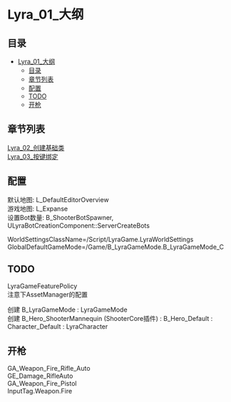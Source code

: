 # Lyra_01_大纲
## 目录
- [Lyra_01_大纲](#lyra_01_大纲)
    - [目录](#目录)
    - [章节列表](#章节列表)
    - [配置](#配置)
    - [TODO](#todo)
    - [开枪](#开枪)

## 章节列表
[Lyra_02_创建基础类](Lyra_02_创建基础类.md)  
[Lyra_03_按键绑定](Lyra_03_按键绑定.md)  

## 配置
默认地图: L_DefaultEditorOverview  
游戏地图: L_Expanse  
设置Bot数量: B_ShooterBotSpawner, ULyraBotCreationComponent::ServerCreateBots  

WorldSettingsClassName=/Script/LyraGame.LyraWorldSettings
GlobalDefaultGameMode=/Game/B_LyraGameMode.B_LyraGameMode_C

## TODO
LyraGameFeaturePolicy  
注意下AssetManager的配置

创建 B_LyraGameMode : LyraGameMode  
创建 B_Hero_ShooterMannequin (ShooterCore插件) : B_Hero_Default : Character_Default : LyraCharacter  

## 开枪
GA_Weapon_Fire_Rifle_Auto  
GE_Damage_RifleAuto  
GA_Weapon_Fire_Pistol  
InputTag.Weapon.Fire  